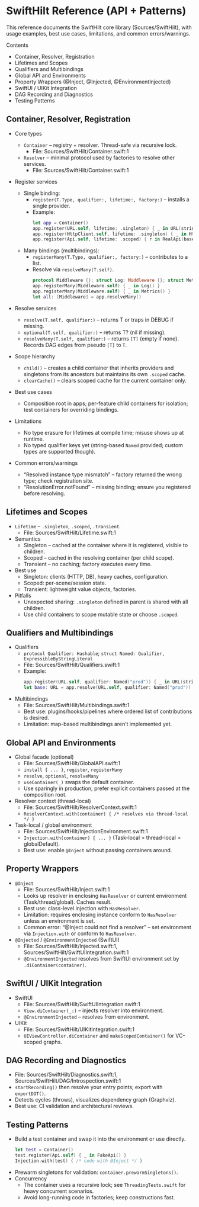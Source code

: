 SwiftHilt Reference (API + Patterns)
===================================

This reference documents the SwiftHilt core library (Sources/SwiftHilt), with usage examples, best use cases, limitations, and common errors/warnings.

Contents
- Container, Resolver, Registration
- Lifetimes and Scopes
- Qualifiers and Multibindings
- Global API and Environments
- Property Wrappers (@Inject, @Injected, @EnvironmentInjected)
- SwiftUI / UIKit Integration
- DAG Recording and Diagnostics
- Testing Patterns

Container, Resolver, Registration
---------------------------------
- Core types
  - `Container` – registry + resolver. Thread-safe via recursive lock.
    - File: Sources/SwiftHilt/Container.swift:1
  - `Resolver` – minimal protocol used by factories to resolve other services.
    - File: Sources/SwiftHilt/Container.swift:1

- Register services
  - Single binding:
    - `register(T.Type, qualifier:, lifetime:, factory:)` – installs a single provider.
    - Example:
      ```swift
      let app = Container()
      app.register(URL.self, lifetime: .singleton) { _ in URL(string: "https://api")! }
      app.register(HttpClient.self, lifetime: .singleton) { _ in HttpClient() }
      app.register(Api.self, lifetime: .scoped) { r in RealApi(base: r.resolve(URL.self), client: r.resolve(HttpClient.self)) }
      ```
  - Many bindings (multibindings):
    - `registerMany(T.Type, qualifier:, factory:)` – contributes to a list.
    - Resolve via `resolveMany(T.self)`.
      ```swift
      protocol Middleware {}; struct Log: Middleware {}; struct Metrics: Middleware {}
      app.registerMany(Middleware.self) { _ in Log() }
      app.registerMany(Middleware.self) { _ in Metrics() }
      let all: [Middleware] = app.resolveMany()
      ```

- Resolve services
  - `resolve(T.self, qualifier:)` – returns T or traps in DEBUG if missing.
  - `optional(T.self, qualifier:)` – returns T? (nil if missing).
  - `resolveMany(T.self, qualifier:)` – returns `[T]` (empty if none). Records DAG edges from pseudo `[T]` to `T`.

- Scope hierarchy
  - `child()` – creates a child container that inherits providers and singletons from its ancestors but maintains its own `.scoped` cache.
  - `clearCache()` – clears scoped cache for the current container only.

- Best use cases
  - Composition root in apps; per-feature child containers for isolation; test containers for overriding bindings.

- Limitations
  - No type erasure for lifetimes at compile time; misuse shows up at runtime.
  - No typed qualifier keys yet (string-based `Named` provided; custom types are supported though).

- Common errors/warnings
  - “Resolved instance type mismatch” – factory returned the wrong type; check registration site.
  - “ResolutionError.notFound” – missing binding; ensure you registered before resolving.

Lifetimes and Scopes
--------------------
- `Lifetime` – `.singleton`, `.scoped`, `.transient`.
  - File: Sources/SwiftHilt/Lifetime.swift:1
- Semantics
  - Singleton – cached at the container where it is registered, visible to children.
  - Scoped – cached in the resolving container (per child scope).
  - Transient – no caching; factory executes every time.
- Best use
  - Singleton: clients (HTTP, DB), heavy caches, configuration.
  - Scoped: per-scene/session state.
  - Transient: lightweight value objects, factories.
- Pitfalls
  - Unexpected sharing: `.singleton` defined in parent is shared with all children.
  - Use child containers to scope mutable state or choose `.scoped`.

Qualifiers and Multibindings
----------------------------
- Qualifiers
  - `protocol Qualifier: Hashable`; `struct Named: Qualifier, ExpressibleByStringLiteral`
  - File: Sources/SwiftHilt/Qualifiers.swift:1
  - Example:
    ```swift
    app.register(URL.self, qualifier: Named("prod")) { _ in URL(string: "https://api")! }
    let base: URL = app.resolve(URL.self, qualifier: Named("prod"))
    ```
- Multibindings
  - File: Sources/SwiftHilt/Multibindings.swift:1
  - Best use: plugins/hooks/pipelines where ordered list of contributions is desired.
  - Limitation: map-based multibindings aren’t implemented yet.

Global API and Environments
---------------------------
- Global facade (optional)
  - File: Sources/SwiftHilt/GlobalAPI.swift:1
  - `install { ... }`, `register`, `registerMany`
  - `resolve`, `optional`, `resolveMany`
  - `useContainer(_)` swaps the default container.
  - Use sparingly in production; prefer explicit containers passed at the composition root.
- Resolver context (thread-local)
  - File: Sources/SwiftHilt/ResolverContext.swift:1
  - `ResolverContext.with(container) { /* resolves via thread-local */ }`
- Task-local / global environment
  - File: Sources/SwiftHilt/InjectionEnvironment.swift:1
  - `Injection.with(container) { ... }` (Task-local > thread-local > globalDefault).
  - Best use: enable `@Inject` without passing containers around.

Property Wrappers
-----------------
- `@Inject`
  - File: Sources/SwiftHilt/Inject.swift:1
  - Looks up resolver in enclosing `HasResolver` or current environment (Task/thread/global). Caches result.
  - Best use: class-level injection with `HasResolver`.
  - Limitation: requires enclosing instance conform to `HasResolver` unless an environment is set.
  - Common error: “@Inject could not find a resolver” – set environment via `Injection.with` or conform to `HasResolver`.
- `@Injected` / `@EnvironmentInjected` (SwiftUI)
  - File: Sources/SwiftHilt/Injected.swift:1, Sources/SwiftHilt/SwiftUIIntegration.swift:1
  - `@EnvironmentInjected` resolves from SwiftUI environment set by `.diContainer(container)`.

SwiftUI / UIKit Integration
---------------------------
- SwiftUI
  - File: Sources/SwiftHilt/SwiftUIIntegration.swift:1
  - `View.diContainer(_:)` – injects resolver into environment.
  - `@EnvironmentInjected` – resolves from environment.
- UIKit
  - File: Sources/SwiftHilt/UIKitIntegration.swift:1
  - `UIViewController.diContainer` and `makeScopedContainer()` for VC-scoped graphs.

DAG Recording and Diagnostics
-----------------------------
- File: Sources/SwiftHilt/Diagnostics.swift:1, Sources/SwiftHilt/DAG/Introspection.swift:1
- `startRecording()` then resolve your entry points; export with `exportDOT()`.
- Detects cycles (throws), visualizes dependency graph (Graphviz).
- Best use: CI validation and architectural reviews.

Testing Patterns
----------------
- Build a test container and swap it into the environment or use directly.
  ```swift
  let test = Container()
  test.register(Api.self) { _ in FakeApi() }
  Injection.with(test) { /* code with @Inject */ }
  ```
- Prewarm singletons for validation: `container.prewarmSingletons()`.
- Concurrency
  - The container uses a recursive lock; see `ThreadingTests.swift` for heavy concurrent scenarios.
  - Avoid long-running code in factories; keep constructions fast.

